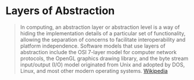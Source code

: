 # Layers of Abstraction

> In computing, an abstraction layer or abstraction level is a way of hiding the implementation details of a particular set of functionality, allowing the separation of concerns to facilitate interoperability and platform independence. Software models that use layers of abstraction include the OSI 7-layer model for computer network protocols, the OpenGL graphics drawing library, and the byte stream input/output (I/O) model originated from Unix and adopted by DOS, Linux, and most other modern operating systems. [Wikipedia](https://en.wikipedia.org/wiki/Abstraction_layer)